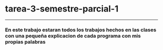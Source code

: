 # tarea-3-semestre-parcial-1
---
### En este trabajo estaran todos los trabajos hechos en las clases con una pequeña explicacion de cada programa con mis propias palabras
